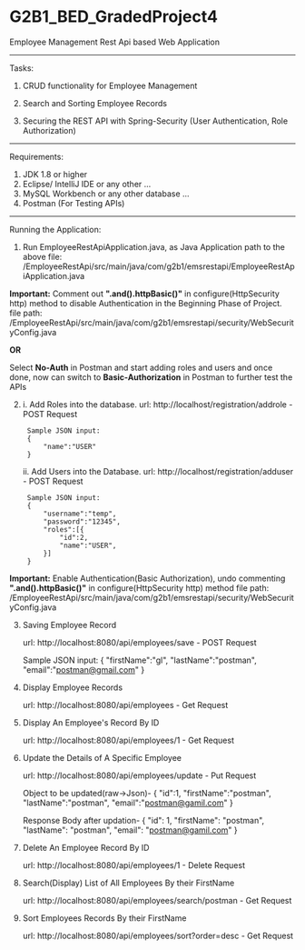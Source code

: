 # G2B1_BED_GradedProject4
Employee Management Rest Api based Web Application

****************************************************************************************
Tasks:

1. CRUD functionality for Employee Management

2. Search and Sorting Employee Records

3. Securing the REST API with Spring-Security (User Authentication, Role Authorization)

****************************************************************************************

Requirements:

1. JDK 1.8 or higher
2. Eclipse/ IntelliJ IDE or any other ...
3. MySQL Workbench or any other database ...
4. Postman (For Testing APIs)

****************************************************************************************

Running the Application:

1. Run EmployeeRestApiApplication.java, as Java Application
    path to the above file: /EmployeeRestApi/src/main/java/com/g2b1/emsrestapi/EmployeeRestApiApplication.java

**Important:** Comment out **".and().httpBasic()"** in configure(HttpSecurity http) method to disable Authentication in the Beginning Phase of Project. 
file path: /EmployeeRestApi/src/main/java/com/g2b1/emsrestapi/security/WebSecurityConfig.java

**OR**

Select **No-Auth** in Postman and start adding roles and users and once done, now can switch to **Basic-Authorization** in Postman to further test the APIs 

2. i. Add Roles into the database.
        url: http://localhost/registration/addrole - POST Request
        
        Sample JSON input:
        {
            "name":"USER"
        }
    
    ii. Add Users into the Database.
        url: http://localhost/registration/adduser - POST Request

        Sample JSON input:
        {
            "username":"temp",
            "password":"12345",
            "roles":[{
                "id":2,
                "name":"USER",
            }]
        }

**Important:** Enable Authentication(Basic Authorization), undo commenting **".and().httpBasic()"** in configure(HttpSecurity http) method 
file path: /EmployeeRestApi/src/main/java/com/g2b1/emsrestapi/security/WebSecurityConfig.java

3. Saving Employee Record
    
    url: http://localhost:8080/api/employees/save - POST Request

    Sample JSON input:
    {
       "firstName":"gl",
       "lastName":"postman",
       "email":"postman@gmail.com"
    }

4. Display Employee Records
   
   url: http://localhost:8080/api/employees - Get Request

5. Display An Employee's Record By ID

    url: http://localhost:8080/api/employees/1 - Get Request

6. Update the Details of A Specific Employee
   
    url: http://localhost:8080/api/employees/update - Put Request

    Object to be updated(raw->Json)- 
    {
       "id":1,
       "firstName":"postman",
       "lastName":"postman",
       "email":"postman@gamil.com"
    }

    Response Body after updation-
    {
       "id": 1,
       "firstName": "postman",
       "lastName": "postman",
       "email": "postman@gamil.com"
    }

7. Delete An Employee Record By ID

    url: http://localhost:8080/api/employees/1 - Delete Request

8. Search(Display) List of All Employees By their FirstName

    url: http://localhost:8080/api/employees/search/postman - Get Request

9. Sort Employees Records By their FirstName
    
   url: http://localhost:8080/api/employees/sort?order=desc - Get Request 
